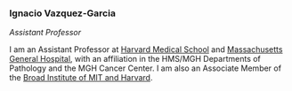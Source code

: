### Ignacio Vazquez-Garcia
*Assistant Professor*

I am an Assistant Professor at [Harvard Medical School](https://hms.harvard.edu/) and [Massachusetts General Hospital](https://www.massgeneral.org/research/about/overview-of-the-research-institute), with an affiliation in the HMS/MGH Departments of Pathology and the MGH Cancer Center. I am also an Associate Member of the [Broad Institute of MIT and Harvard](https://www.broadinstitute.org/).